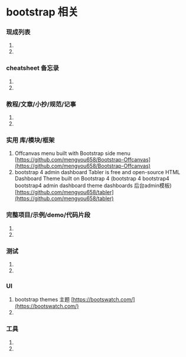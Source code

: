 # bootstrap 相关

### 现成列表

1.
1.

### cheatsheet 备忘录

1.
1.

### 教程/文章/小抄/规范/记事

1.
1.

### 实用 库/模块/框架

1. Offcanvas menu built with Bootstrap side menu
   [https://github.com/mengyou658/Bootstrap-Offcanvas](https://github.com/mengyou658/Bootstrap-Offcanvas)
1. bootstrap 4 admin dashboard Tabler is free and open-source HTML Dashboard Theme built on Bootstrap 4  (bootstrap 4
   bootstrap4 bootstrap4 admin dashboard theme dashboards 后台admin模板)
   [https://github.com/mengyou658/tabler](https://github.com/mengyou658/tabler)

### 完整项目/示例/demo/代码片段

1.
1.

### 测试

1.
1.

### UI

1. bootstrap themes 主题
   [https://bootswatch.com/](https://bootswatch.com/)
1.

### 工具

1.
1. 
